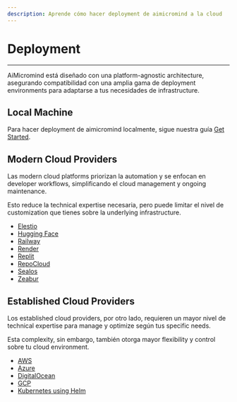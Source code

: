 ```yaml
---
description: Aprende cómo hacer deployment de aimicromind a la cloud
---
```


# Deployment

***

AiMicromind está diseñado con una platform-agnostic architecture, asegurando compatibilidad con una amplia gama de deployment environments para adaptarse a tus necesidades de infrastructure.

## Local Machine

Para hacer deployment de aimicromind localmente, sigue nuestra guía [Get Started](../../getting-started/).

## Modern Cloud Providers

Las modern cloud platforms priorizan la automation y se enfocan en developer workflows, simplificando el cloud management y ongoing maintenance.

Esto reduce la technical expertise necesaria, pero puede limitar el nivel de customization que tienes sobre la underlying infrastructure.

* [Elestio](https://elest.io/open-source/AiMicromind)
* [Hugging Face](hugging-face.md)
* [Railway](railway.md)
* [Render](render.md)
* [Replit](replit.md)
* [RepoCloud](https://repocloud.io/details/?app_id=29)
* [Sealos](sealos.md)
* [Zeabur](zeabur.md)

## Established Cloud Providers

Los established cloud providers, por otro lado, requieren un mayor nivel de technical expertise para manage y optimize según tus specific needs.

Esta complexity, sin embargo, también otorga mayor flexibility y control sobre tu cloud environment.

* [AWS](aws.md)
* [Azure](azure.md)
* [DigitalOcean](digital-ocean.md)
* [GCP](gcp.md)
* [Kubernetes using Helm](https://artifacthub.io/packages/helm/cowboysysop/aimicromind)
